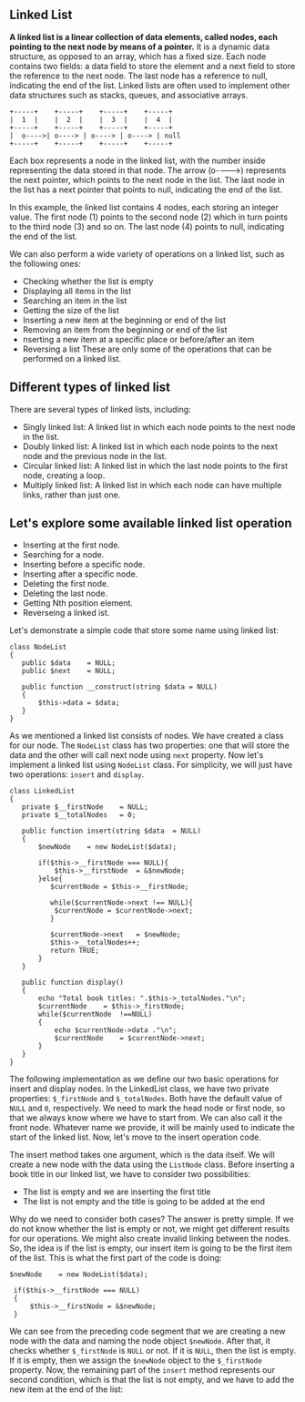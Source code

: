 ## Linked List
**A linked list is a linear collection of data elements, called nodes, each pointing to the next node by means of a pointer.** It is a dynamic data structure, as opposed to an array, which has a fixed size. Each node contains two fields: a data field to store the element and a next field to store the reference to the next node. The last node has a reference to null, indicating the end of the list. Linked lists are often used to implement other data structures such as stacks, queues, and associative arrays.
```
+-----+    +-----+    +-----+    +-----+
|  1  |    |  2  |    |  3  |    |  4  |
+-----+    +-----+    +-----+    +-----+
|  o---->| o----> | o----> | o----> | null
+-----+    +-----+    +-----+    +-----+
```
Each box represents a node in the linked list, with the number inside representing the data stored in that node. The arrow (o---->) represents the next pointer, which points to the next node in the list. The last node in the list has a next pointer that points to null, indicating the end of the list.

In this example, the linked list contains 4 nodes, each storing an integer value. The first node (1) points to the second node (2) which in turn points to the third node (3) and so on. The last node (4) points to null, indicating the end of the list.

We can also perform a wide variety of operations on a linked list, such as
the following ones:
  * Checking whether the list is empty
  * Displaying all items in the list
  * Searching an item in the list
  * Getting the size of the list
  * Inserting a new item at the beginning or end of the list
  * Removing an item from the beginning or end of the list
  * nserting a new item at a specific place or before/after an item
  * Reversing a list
  These are only some of the operations that can be performed on a linked list.
  
  ## Different types of linked list
  There are several types of linked lists, including:
  * Singly linked list: A linked list in which each node points to the next node in the list.
  * Doubly linked list: A linked list in which each node points to the next node and the previous node in the list.
  * Circular linked list: A linked list in which the last node points to the first node, creating a loop.
  * Multiply linked list: A linked list in which each node can have multiple links, rather than just one.
## Let's explore some available linked list operation
 * Inserting at the first node.
 * Searching for a node.
 * Inserting before a specific node.
 * Inserting after a specific node.
 * Deleting the first node.
 * Deleting the last node.
 * Getting Nth position element.
 * Reverseing a linked ist.
 
 Let's demonstrate a simple code that store some name using linked list:
 ```
 class NodeList 
{
    public $data    = NULL;
    public $next    = NULL;

    public function __construct(string $data = NULL)
    {
        $this->data = $data;
    }
}
 ```
 As we mentioned a linked list consists of nodes. We have created a class for our node. The ```NodeList``` class has two properties: one that will store the data and the other will call next node using ```next``` property. Now let's implement a linked list using ```NodeList``` class. For simplicity, we will just have two operations: ```insert``` and ```display```.
 
 ```
 class LinkedList
{
    private $__firstNode    = NULL;
    private $__totalNodes   = 0;

    public function insert(string $data  = NULL)
    {
        $newNode    = new NodeList($data);

        if($this->__firstNode === NULL){
            $this->__firstNode  = &$newNode;
        }else{
           $currentNode = $this->__firstNode;
           
           while($currentNode->next !== NULL){
            $currentNode = $currentNode->next;
           }
           
           $currentNode->next   = $newNode;
           $this->__totalNodes++;
           return TRUE; 
        }
    }

    public function display()
    {
        echo "Total book titles: ".$this->_totalNodes."\n";
        $currentNode    = $this->_firstNode;
        while($currentNode  !==NULL)
        {
            echo $currentNode->data ."\n";
            $currentNode    = $currentNode->next;
        }
    }
}
 ```
The following implementation as we define our two basic operations for insert and display nodes. In the LinkedList class, we have two private properties: ```$_firstNode``` and ```$_totalNodes```. Both have the default value of ```NULL``` and ```0```, respectively. We need to mark the head node or first node, so that we always know where we have to start from. We can also call it the front node. Whatever name we provide, it will be mainly used to indicate the start of the linked list. Now, let's move to the insert operation code.

The insert method takes one argument, which is the data itself. We will create a new node with the data using the ```ListNode``` class. Before inserting a book title in our linked list, we have to consider two possibilities:
  * The list is empty and we are inserting the first title
  * The list is not empty and the title is going to be added at the end
 
 Why do we need to consider both cases? The answer is pretty simple. If we do not know whether the list is empty or not, we might get different results for our operations. We might also create invalid linking between the nodes. So, the idea is if the list is empty, our insert item is going to be the first item of the list. This is what the first part of the code is doing:
 
 ```
 $newNode    = new NodeList($data);

  if($this->__firstNode === NULL)
  {
      $this->__firstNode = &$newNode;
  }
 ```
We can see from the preceding code segment that we are creating a new node with the data and naming the node object ```$newNode```. After that, it checks whether ```$_firstNode``` is ```NULL``` or not. If it is ```NULL```, then the list is empty. If it is empty, then we assign the ```$newNode``` object to the ```$_firstNode ```property. Now, the remaining part of the ```insert``` method represents our second condition, which is that the list is not empty, and we have to add the new item at the end of the list:
